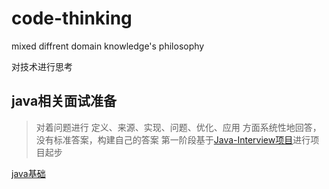 # code-thinking
mixed diffrent domain knowledge's philosophy

对技术进行思考

## java相关面试准备
> 对着问题进行 定义、来源、实现、问题、优化、应用 方面系统性地回答，没有标准答案，构建自己的答案
第一阶段基于[Java-Interview项目](https://github.com/xbox1994/Java-Interview)进行项目起步

[java基础](java/java基础)